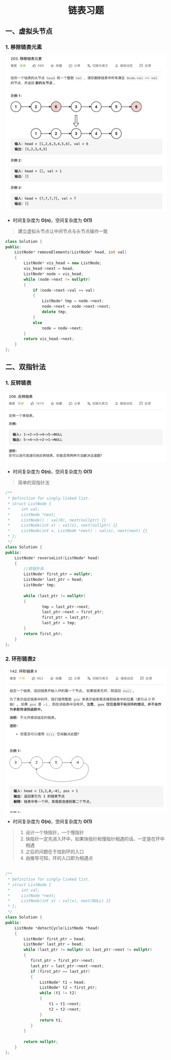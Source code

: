 # <center>链表习题</center>

## 一、虚拟头节点
### 1. 移除链表元素
![](./picture/203.png)
- 时间复杂度为 **O(n)**，空间复杂度为 **O(1)**
> 建立虚拟头节点让中间节点与头节点操作一致

```cpp
class Solution {
public:
    ListNode* removeElements(ListNode* head, int val) 
    {
        ListNode* vis_head = new ListNode;
        vis_head->next = head;
        ListNode* node = vis_head;
        while (node->next != nullptr)
        {
            if (node->next->val == val)
            {   
                ListNode* tmp = node->next;
                node->next = node->next->next;
                delete tmp;
            }
            else
                node = node->next;
        }
        return vis_head->next;
    }
};
```

## 二、双指针法
### 1. 反转链表
![](./picture/206.png)
- 时间复杂度为 **O(n)**，空间复杂度为 **O(1)**
> 简单的双指针法

```cpp
/**
 * Definition for singly-linked list.
 * struct ListNode {
 *     int val;
 *     ListNode *next;
 *     ListNode() : val(0), next(nullptr) {}
 *     ListNode(int x) : val(x), next(nullptr) {}
 *     ListNode(int x, ListNode *next) : val(x), next(next) {}
 * };
 */
class Solution {
public:
    ListNode* reverseList(ListNode* head) 
    {
        //双指针法
        ListNode* first_ptr = nullptr;
        ListNode* last_ptr = head;
        ListNode* tmp;

        while (last_ptr != nullptr)
        {   
                tmp = last_ptr->next;
                last_ptr->next = first_ptr;
                first_ptr = last_ptr;  
                last_ptr = tmp;
        }
        return first_ptr;
    }
};
```

### 2. 环形链表2
![](./picture/142.png)
- 时间复杂度为 **O(n)**，空间复杂度为 **O(1)**
> 1. 设计一个快指针，一个慢指针
> 2. 快指针一定先进入环中，如果快指针和慢指针相遇的话，一定是在环中相遇
> 3. 之后的问题在于找到环的入口
> 4. 由推导可知，环的入口即为相遇点

```cpp

/**
 * Definition for singly-linked list.
 * struct ListNode {
 *     int val;
 *     ListNode *next;
 *     ListNode(int x) : val(x), next(NULL) {}
 * };
 */
class Solution {
public:
    ListNode *detectCycle(ListNode *head) 
    {
        ListNode* first_ptr = head;
        ListNode* last_ptr = head;
        while (last_ptr != nullptr && last_ptr->next != nullptr)
        {
           first_ptr = first_ptr->next;
           last_ptr = last_ptr->next->next;
           if (first_ptr == last_ptr)
           {
               ListNode* t1 = head;
               ListNode* t2 = first_ptr;
               while (t1 != t2)
               {
                   t1 = t1->next;
                   t2 = t2->next;
               }
               return t1;
           }
        }

        return nullptr;     
    }
};
```
